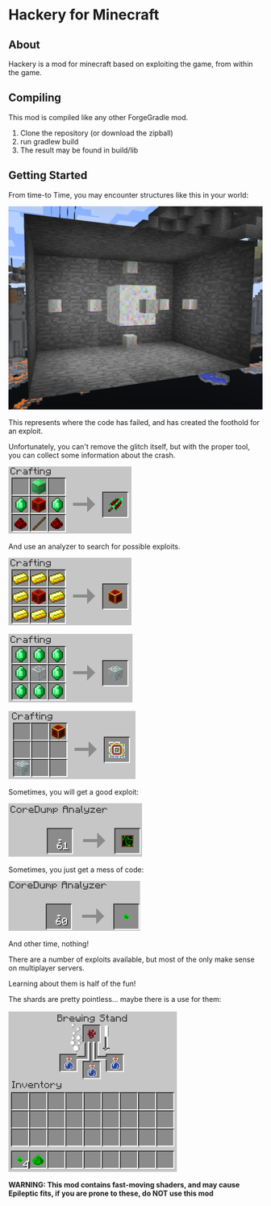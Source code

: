 
Hackery for Minecraft
=====================

About
-----

Hackery is a mod for minecraft based on exploiting the game, from within the game.


Compiling
---------
This mod is compiled like any other ForgeGradle mod.

1. Clone the repository (or download the zipball)
2. run gradlew build
3. The result may be found in build/lib


Getting Started
---------------
From time-to Time, you may encounter structures like this in your world:

![Glitch Structure](readme-images/GlitchCore.png)

This represents where the code has failed, and has created the foothold for an exploit.

Unfortunately, you can't remove the glitch itself, but with the proper tool, you can collect some information about the crash.

![Glitch Harvester](readme-images/recipieHarvester.png)

And use an analyzer to search for possible exploits.

![Guilded Redstone](readme-images/recipieGuildedRedstone.png)

![Emerald Glass](readme-images/recipieEmeraldGlass.png)

![CoreDump Analyzer](readme-images/recipieAnalyzer.png)

Sometimes, you will get a good exploit:

![An Exploit](readme-images/resultExploit.png)

Sometimes, you just get a mess of code:

![A Glitch Shard](readme-images/resultShard.png)

And other time, nothing!

There are a number of exploits available, but most of the only make sense on multiplayer servers.

Learning about them is half of the fun!

The shards are pretty pointless... maybe there is a use for them:

![2x2](readme-images/potionHint.png)

**WARNING: This mod contains fast-moving shaders, and may cause Epileptic fits, if you are prone to these, do NOT use this mod**


